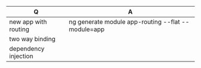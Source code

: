 | Q | A |
| --- | --- |
| new app with routing | ng generate module app-routing --flat --module=app |
| two way binding | |
| dependency injection | |
